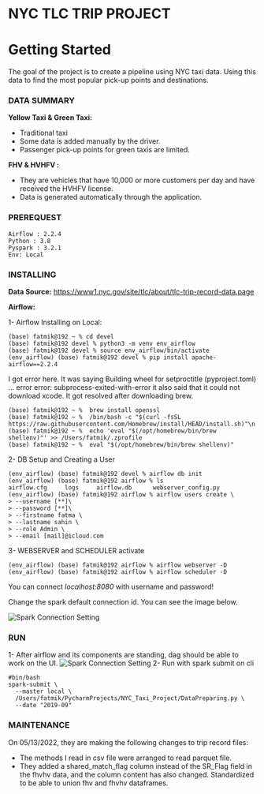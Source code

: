 # NYC TLC TRIP PROJECT

# Getting Started
The goal of the project is to create a pipeline using NYC taxi data. Using this data to find the most popular pick-up points and destinations.
### DATA SUMMARY

**Yellow Taxi & Green Taxi:**
- Traditional taxi
- Some data is added manually by the driver.
- Passenger pick-up points for green taxis are limited.

**FHV & HVHFV :**
- They are vehicles that have 10,000 or more customers per day and have received the HVHFV license.
- Data is generated automatically through the application.

### PREREQUEST
```
Airflow : 2.2.4
Python : 3.8
Pyspark : 3.2.1
Env: Local
```

### INSTALLING
**Data Source:** 
https://www1.nyc.gov/site/tlc/about/tlc-trip-record-data.page

**Airflow:**

1- Airflow Installing on Local:
```
(base) fatmik@192 ~ % cd devel
(base) fatmik@192 devel % python3 -m venv env_airflow
(base) fatmik@192 devel % source env_airflow/bin/activate
(env_airflow) (base) fatmik@192 devel % pip install apache-airflow==2.2.4
```
I got error here. It was saying Building wheel for setproctitle (pyproject.toml) ... error error: subprocess-exited-with-error
it also said that it could not download xcode. It got resolved after downloading brew.

```
(base) fatmik@192 ~ %  brew install openssl
(base) fatmik@192 ~ %  /bin/bash -c "$(curl -fsSL https://raw.githubusercontent.com/Homebrew/install/HEAD/install.sh)"\n
(base) fatmik@192 ~ %  echo 'eval "$(/opt/homebrew/bin/brew shellenv)"' >> /Users/fatmik/.zprofile
(base) fatmik@192 ~ %  eval "$(/opt/homebrew/bin/brew shellenv)"
```
2- DB Setup and Creating a User

```
(env_airflow) (base) fatmik@192 devel % airflow db init
(env_airflow) (base) fatmik@192 airflow % ls
airflow.cfg     logs     airflow.db      webserver_config.py
(env_airflow) (base) fatmik@192 airflow % airflow users create \
> --username [**]\
> --password [**]\
> --firstname fatma \
> --lastname sahin \
> --role Admin \
> --email [mail]@icloud.com
```

3- WEBSERVER and SCHEDULER activate
```
(env_airflow) (base) fatmik@192 airflow % airflow webserver -D
(env_airflow) (base) fatmik@192 airflow % airflow scheduler -D
```

You can connect _localhost:8080_ with username and password! 


Change the spark default connection id. You can see the image below.

![Spark Connection Setting](https://github.com/fatmshn/NYC_Taxi_Project/blob/master/image/spark_connection.png)

### RUN
1- After airflow and its components are standing, dag should be able to work on the UI.
![Spark Connection Setting](https://github.com/fatmshn/NYC_Taxi_Project/blob/master/image/dag.png)
2- Run with spark submit on cli
```
#bin/bash
spark-submit \
  --master local \
  /Users/fatmik/PycharmProjects/NYC_Taxi_Project/DataPreparing.py \
  --date "2019-09"
```


### MAINTENANCE
On 05/13/2022, they are making the following changes to trip record files:
- The methods I read in csv file were arranged to read parquet file.
- They added a shared_match_flag column instead of the SR_Flag field in the fhvhv data, and the column content has also changed. Standardized to be able to union fhv and fhvhv dataframes.





